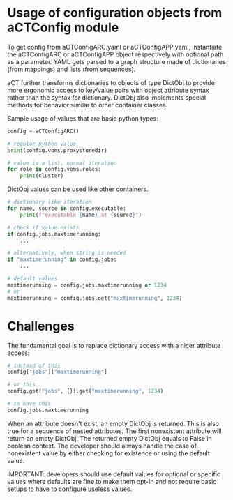 # Usage of configuration objects from aCTConfig module
To get config from aCTConfigARC.yaml or aCTConfigAPP.yaml, instantiate the
aCTConfigARC or aCTConfigAPP object respectively with optional path as a
parameter. YAML gets parsed to a graph structure made of dictionaries
(from mappings) and lists (from sequences).

aCT further transforms dictionaries to objects of type DictObj to provide more
ergonomic access to key/value pairs with object attribute syntax rather than
the syntax for dictionary. DictObj also implements special methods for
behavior similar to other container classes.

Sample usage of values that are basic python types:
```python
config = aCTConfigARC()

# regular python value
print(config.voms.proxystoredir)

# value is a list, normal iteration
for role in config.voms.roles:
    print(cluster)
```

DictObj values can be used like other containers.
```python
# dictionary like iteration
for name, source in config.executable:
    print(f"executable {name} at {source}")

# check if value exists
if config.jobs.maxtimerunning:
    ...

# alternatively, when string is needed
if "maxtimerunning" in config.jobs:
    ...

# default values
maxtimerunning = config.jobs.maxtimerunning or 1234
# or
maxtimerunning = config.jobs.get("maxtimerunning", 1234)
```

# Challenges
The fundamental goal is to replace dictionary access with a nicer
attribute access:
```python
# instead of this
config["jobs"]["maxtimerunning"]

# or this
config.get("jobs", {}).get("maxtimerunning", 1234)

# to have this
config.jobs.maxtimerunning
```

When an attribute doesn't exist, an empty DictObj is returned. This is
also true for a sequence of nested attributes. The first nonexistent attribute
will return an empty DictObj. The returned empty DictObj equals to False in
boolean context. The developer should always handle the case of nonexistent
value by either checking for existence or using the default value.

IMPORTANT: developers should use default values for optional or specific values
where defaults are fine to make them opt-in and not require basic setups to have
to configure useless values.
